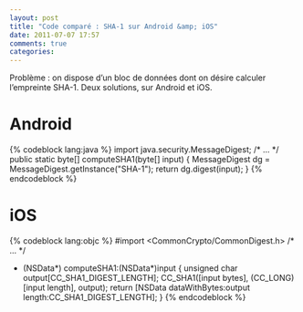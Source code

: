 ```yaml
---
layout: post
title: "Code comparé : SHA-1 sur Android &amp; iOS"
date: 2011-07-07 17:57
comments: true
categories:
---
```

Problème : on dispose d’un bloc de données dont on désire calculer l’empreinte SHA-1. Deux solutions, sur Android et iOS.

Android
=======

{% codeblock lang:java %}
import java.security.MessageDigest;
/* ... */
public static byte[] computeSHA1(byte[] input) {
    MessageDigest dg = MessageDigest.getInstance("SHA-1");
    return dg.digest(input);
}
{% endcodeblock %}

iOS
===

{% codeblock lang:objc %}
#import <CommonCrypto/CommonDigest.h>
/* ... */
+ (NSData*) computeSHA1:(NSData*)input
{
    unsigned char output[CC_SHA1_DIGEST_LENGTH];
    CC_SHA1([input bytes], (CC_LONG)[input length], output);
    return [NSData dataWithBytes:output length:CC_SHA1_DIGEST_LENGTH];
}
{% endcodeblock %}
